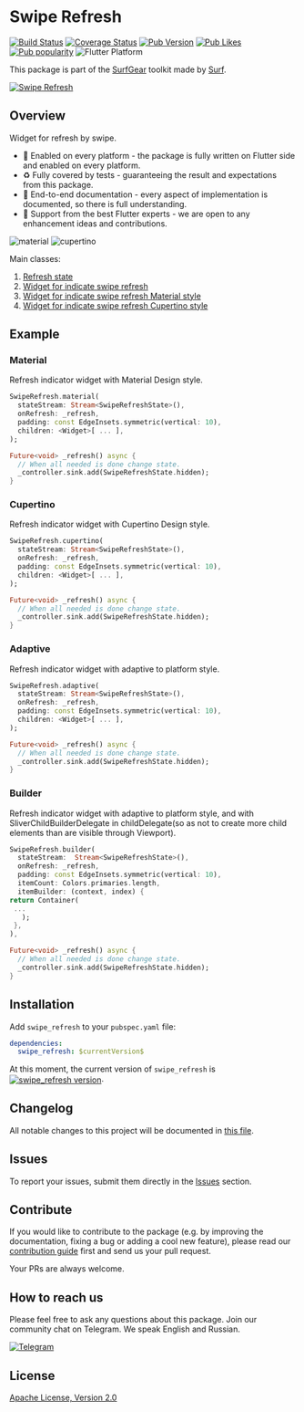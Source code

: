 # Swipe Refresh

[![Build Status](https://shields.io/github/actions/workflow/status/surfstudio/flutter-swipe-refresh/main.yml?logo=github&logoColor=white)](https://github.com/surfstudio/flutter-swipe-refresh)
[![Coverage Status](https://img.shields.io/codecov/c/github/surfstudio/flutter-swipe-refresh?logo=codecov&logoColor=white)](https://app.codecov.io/gh/surfstudio/flutter-swipe-refresh)
[![Pub Version](https://img.shields.io/pub/v/swipe_refresh?logo=dart&logoColor=white)](https://pub.dev/packages/swipe_refresh)
[![Pub Likes](https://badgen.net/pub/likes/swipe_refresh)](https://pub.dev/packages/swipe_refresh)
[![Pub popularity](https://badgen.net/pub/popularity/swipe_refresh)](https://pub.dev/packages/swipe_refresh/score)
![Flutter Platform](https://badgen.net/pub/flutter-platform/swipe_refresh)

This package is part of the [SurfGear](https://github.com/surfstudio/SurfGear) toolkit made by [Surf](https://surf.ru).

[![Swipe Refresh](https://i.ibb.co/wCbKCy6/Swipe-Refresh.png)](https://github.com/surfstudio/SurfGear)

## Overview

Widget for refresh by swipe.

- :1234: Enabled on every platform - the package is fully written on Flutter side and enabled on every platform.
- :recycle: Fully covered by tests - guaranteeing the result and expectations from this package.
- :notebook_with_decorative_cover: End-to-end documentation - every aspect of implementation is documented, so there is full understanding.
- :cow2: Support from the best Flutter experts - we are open to any enhancement ideas and contributions.

![material](https://i.ibb.co/7Kmy91f/material.gif)
![cupertino](https://i.ibb.co/smPxRp7/cupertino.gif)

Main classes:

1. [Refresh state](lib/src/swipe_refresh_state.dart)
2. [Widget for indicate swipe refresh](lib/src/swipe_refresh.dart)
3. [Widget for indicate swipe refresh Material style](lib/src/material_swipe_refresh.dart)
4. [Widget for indicate swipe refresh Cupertino style](lib/src/cupertino_swipe_refresh.dart)

## Example

### Material

Refresh indicator widget with Material Design style.

```dart
SwipeRefresh.material(
  stateStream: Stream<SwipeRefreshState>(),
  onRefresh: _refresh,
  padding: const EdgeInsets.symmetric(vertical: 10),
  children: <Widget>[ ... ],
);

Future<void> _refresh() async {
  // When all needed is done change state.
  _controller.sink.add(SwipeRefreshState.hidden);
}
```

### Cupertino

Refresh indicator widget with Cupertino Design style.

```dart
SwipeRefresh.cupertino(
  stateStream: Stream<SwipeRefreshState>(),
  onRefresh: _refresh,
  padding: const EdgeInsets.symmetric(vertical: 10),
  children: <Widget>[ ... ],
);

Future<void> _refresh() async {
  // When all needed is done change state.
  _controller.sink.add(SwipeRefreshState.hidden);
}
```

### Adaptive

Refresh indicator widget with adaptive to platform style.

```dart
SwipeRefresh.adaptive(
  stateStream: Stream<SwipeRefreshState>(),
  onRefresh: _refresh,
  padding: const EdgeInsets.symmetric(vertical: 10),
  children: <Widget>[ ... ],
);

Future<void> _refresh() async {
  // When all needed is done change state.
  _controller.sink.add(SwipeRefreshState.hidden);
}
```

### Builder

Refresh indicator widget with adaptive to platform style, and with SliverChildBuilderDelegate in childDelegate(so as not to create more child elements than are visible through Viewport).

```dart
SwipeRefresh.builder(
  stateStream:  Stream<SwipeRefreshState>(),
  onRefresh: _refresh,
  padding: const EdgeInsets.symmetric(vertical: 10),
  itemCount: Colors.primaries.length,
  itemBuilder: (context, index) {
return Container(
 ...
   );
 },
),

Future<void> _refresh() async {
  // When all needed is done change state.
  _controller.sink.add(SwipeRefreshState.hidden);
}
```

## Installation

Add `swipe_refresh` to your `pubspec.yaml` file:

```yaml
dependencies:
  swipe_refresh: $currentVersion$
```

<p>At this moment, the current version of <code>swipe_refresh</code> is <a href="https://pub.dev/packages/swipe_refresh"><img style="vertical-align:middle;" src="https://img.shields.io/pub/v/swipe_refresh.svg" alt="swipe_refresh version"></a>.</p>

## Changelog

All notable changes to this project will be documented in [this file](./CHANGELOG.md).

## Issues

To report your issues, submit them directly in the [Issues](https://github.com/surfstudio/flutter-swipe-refresh/issues) section.

## Contribute

If you would like to contribute to the package (e.g. by improving the documentation, fixing a bug or adding a cool new feature), please read our [contribution guide](./CONTRIBUTING.md) first and send us your pull request.

Your PRs are always welcome.

## How to reach us

Please feel free to ask any questions about this package. Join our community chat on Telegram. We speak English and Russian.

[![Telegram](https://img.shields.io/badge/chat-on%20Telegram-blue.svg)](https://t.me/SurfGear)

## License

[Apache License, Version 2.0](https://www.apache.org/licenses/LICENSE-2.0)

